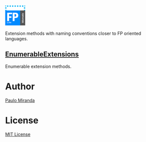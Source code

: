 ﻿![FPLite.Idiomatic](FPLite_Idiomatic.png)

Extension methods with naming conventions closer to FP oriented languages.

## [EnumerableExtensions](EnumerableExtensions.cs)
Enumerable extension methods.

# Author
[Paulo Miranda](https://github.com/PauloJDCM)

# License
[MIT License](LICENSE.txt)